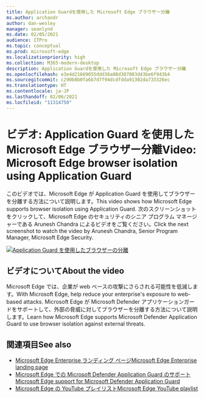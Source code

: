 ```yaml
---
title: Application Guardを使用した Microsoft Edge ブラウザー分離
ms.author: archandr
author: dan-wesley
manager: seanlynd
ms.date: 02/05/2021
audience: ITPro
ms.topic: conceptual
ms.prod: microsoft-edge
ms.localizationpriority: high
ms.collection: M365-modern-desktop
description: Application Guardを使用した Microsoft Edge ブラウザー分離
ms.openlocfilehash: e3e4d21669055ddd36a08d307083d43be6f943b4
ms.sourcegitcommit: c290b0b0fa6b7d7f94dcdfdda91302da733326ec
ms.translationtype: HT
ms.contentlocale: ja-JP
ms.lasthandoff: 02/06/2021
ms.locfileid: "11314750"
---
```

# <span data-ttu-id="1b3d9-103">ビデオ: Application Guard を使用した Microsoft Edge ブラウザー分離</span><span class="sxs-lookup"><span data-stu-id="1b3d9-103">Video: Microsoft Edge browser isolation using Application Guard</span></span>

<span data-ttu-id="1b3d9-104">このビデオでは、Microsoft Edge が Application Guard を使用してブラウザーを分離する方法について説明します。</span><span class="sxs-lookup"><span data-stu-id="1b3d9-104">This video shows how Microsoft Edge supports browser isolation using Application Guard.</span></span> <span data-ttu-id="1b3d9-105">次のスクリーンショットをクリックして、Microsoft Edge のセキュリティのシニア プログラム マネージャーである Arunesh Chandra によるビデオをご覧ください。</span><span class="sxs-lookup"><span data-stu-id="1b3d9-105">Click the next screenshot to watch the video by Arunesh Chandra, Senior Program Manager, Microsoft Edge Security.</span></span>

[![Application Guard を使用したブラウザーの分離]( media/microsoft-edge-video-security-application-guard/0.png)](http://www.youtube.com/watch?v=zQjaRqNXMqw "Browser isolation using Application Guard")

## <span data-ttu-id="1b3d9-107">ビデオについて</span><span class="sxs-lookup"><span data-stu-id="1b3d9-107">About the video</span></span>

<span data-ttu-id="1b3d9-108">Microsoft Edge では、企業が web ベースの攻撃にさらされる可能性を低減します。</span><span class="sxs-lookup"><span data-stu-id="1b3d9-108">With Microsoft Edge, help reduce your enterprise's exposure to web-based attacks.</span></span> <span data-ttu-id="1b3d9-109">Microsoft Edge が Microsoft Defender アプリケーションガードをサポートして、外部の脅威に対してブラウザーを分離する方法について説明します。</span><span class="sxs-lookup"><span data-stu-id="1b3d9-109">Learn how Microsoft Edge supports Microsoft Defender Application Guard to use browser isolation against external threats.</span></span>

## <span data-ttu-id="1b3d9-110">関連項目</span><span class="sxs-lookup"><span data-stu-id="1b3d9-110">See also</span></span>

- [<span data-ttu-id="1b3d9-111">Microsoft Edge Enterprise ランディング ページ</span><span class="sxs-lookup"><span data-stu-id="1b3d9-111">Microsoft Edge Enterprise landing page</span></span>](https://aka.ms/EdgeEnterprise)
- [<span data-ttu-id="1b3d9-112">Microsoft Edge での Microsoft Defender Application Guard のサポート</span><span class="sxs-lookup"><span data-stu-id="1b3d9-112">Microsoft Edge support for Microsoft Defender Application Guard</span></span>](microsoft-edge-security-windows-defender-application-guard.md)
- [<span data-ttu-id="1b3d9-113">Microsoft Edge の YouTube プレイリスト</span><span class="sxs-lookup"><span data-stu-id="1b3d9-113">Microsoft Edge YouTube playlist</span></span>](https://www.youtube.com/playlist?list=PLXtHYVsvn_b-uXh1tMeYpT-0iD8tD3tFy)
